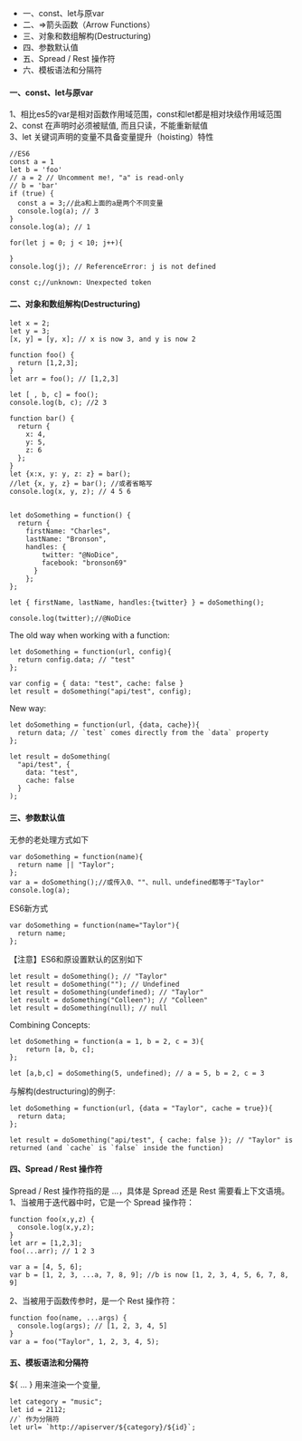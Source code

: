 
* 一、const、let与原var
* 二、=>箭头函数（Arrow Functions）
* 三、对象和数组解构(Destructuring)
* 四、参数默认值
* 五、Spread / Rest 操作符
* 六、模板语法和分隔符

#### 一、const、let与原var <br />
1、相比es5的var是相对函数作用域范围，const和let都是相对块级作用域范围  <br />
2、const 在声明时必须被赋值, 而且只读，不能重新赋值 <br />
3、let 关键词声明的变量不具备变量提升（hoisting）特性 <br />
```
//ES6
const a = 1
let b = 'foo'
// a = 2 // Uncomment me!, "a" is read-only
// b = 'bar'
if (true) {
  const a = 3;//此a和上面的a是两个不同变量
  console.log(a); // 3
}
console.log(a); // 1

for(let j = 0; j < 10; j++){

}
console.log(j); // ReferenceError: j is not defined

const c;//unknown: Unexpected token
```
#### 二、对象和数组解构(Destructuring)
```
let x = 2;
let y = 3;
[x, y] = [y, x]; // x is now 3, and y is now 2

function foo() {
  return [1,2,3];
}
let arr = foo(); // [1,2,3]

let [ , b, c] = foo();
console.log(b, c); //2 3

function bar() {
  return {
    x: 4,
    y: 5,
    z: 6
  };
}
let {x:x, y: y, z: z} = bar();
//let {x, y, z} = bar(); //或者省略写
console.log(x, y, z); // 4 5 6


let doSomething = function() {
  return {
    firstName: "Charles",
    lastName: "Bronson",
    handles: {
        twitter: "@NoDice",
        facebook: "bronson69"
      }
    };
};

let { firstName, lastName, handles:{twitter} } = doSomething();

console.log(twitter);//@NoDice
```
The old way when working with a function:
```
let doSomething = function(url, config){
  return config.data; // "test"
};

var config = { data: "test", cache: false }
let result = doSomething("api/test", config);
```
New way:
```
let doSomething = function(url, {data, cache}){
  return data; // `test` comes directly from the `data` property
};

let result = doSomething(
  "api/test", {
    data: "test",
    cache: false
  }
);
```
#### 三、参数默认值
无参的老处理方式如下
```
var doSomething = function(name){
  return name || "Taylor";
};
var a = doSomething();//或传入0、""、null、undefined都等于"Taylor"
console.log(a);
```
ES6新方式
```
var doSomething = function(name="Taylor"){
  return name;
};
```
【注意】ES6和原设置默认的区别如下
```
let result = doSomething(); // "Taylor"
let result = doSomething(""); // Undefined
let result = doSomething(undefined); // "Taylor"
let result = doSomething("Colleen"); // "Colleen"
let result = doSomething(null); // null
```
Combining Concepts:
```
let doSomething = function(a = 1, b = 2, c = 3){
    return [a, b, c];
};

let [a,b,c] = doSomething(5, undefined); // a = 5, b = 2, c = 3
```
与解构(destructuring)的例子:
```
let doSomething = function(url, {data = "Taylor", cache = true}){
  return data;
};

let result = doSomething("api/test", { cache: false }); // "Taylor" is returned (and `cache` is `false` inside the function)
```
#### 四、Spread / Rest 操作符
Spread / Rest 操作符指的是 ...，具体是 Spread 还是 Rest 需要看上下文语境。 <br/>
1、当被用于迭代器中时，它是一个 Spread 操作符： <br/>
```
function foo(x,y,z) {
  console.log(x,y,z);
}
let arr = [1,2,3];
foo(...arr); // 1 2 3

var a = [4, 5, 6];
var b = [1, 2, 3, ...a, 7, 8, 9]; //b is now [1, 2, 3, 4, 5, 6, 7, 8, 9]
```
2、当被用于函数传参时，是一个 Rest 操作符： <br/>
```
function foo(name, ...args) {
  console.log(args); // [1, 2, 3, 4, 5]
}
var a = foo("Taylor", 1, 2, 3, 4, 5);
```
#### 五、模板语法和分隔符
${ ... } 用来渲染一个变量,
```
let category = "music";
let id = 2112;
//` 作为分隔符
let url= `http://apiserver/${category}/${id}`;
```
